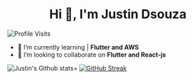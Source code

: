 <!-- ### Hi there 👋 It's Justin here, a little bit about myself down here 👇 -->
<!--
**07Apollo07/07Apollo07** is a ✨ _special_ ✨ repository because its `README.md` (this file) appears on your GitHub profile.
Here are some ideas to get you started:
-->
<h1 align="center">Hi 👋, I'm Justin Dsouza</h1>


![Profile Visits](https://komarev.com/ghpvc/?username=07Apollo07)

<!-- - 🔭 I’m currently working on | **Game Development(Unity-C#), Animation(Blender)** -->
- 🌱 I’m currently learning | **Flutter and AWS**
- 👯 I’m looking to collaborate on **Flutter and React-js**
<!-- - 🤔 I’m looking for help with | **ML** -->
<!-- - ⚡ Fun fact: 🎧🎹 There is a pattern 🎵 in  Everything and Everyone 🎶 and music helps you to pick out Patterns 🎹🎧 -->
<!--
- 👯 I’m looking to collaborate on | **Blender Projects**
- 💬 Ask me about | **
- 📫 How to reach me:
- 😄 Pronouns:
-->



![Justin's Github stats=](https://github-readme-stats.vercel.app/api?username=07Apollo07&count_private=true&show_icons=true&theme=algolia&border_color=)
[![GitHub Streak](http://github-readme-streak-stats.herokuapp.com?user=07Apollo07&theme=dark&date_format=M%20j%5B%2C%20Y%5D&background=050f2d)](https://git.io/streak-stats)
<!-- 
[![Top Langs](https://github-readme-stats.vercel.app/api/top-langs/?username=07Apollo07&layout=compact&show_icons=true&theme=algolia)](https://github.com/07Apollo07/github-readme-stats) -->


